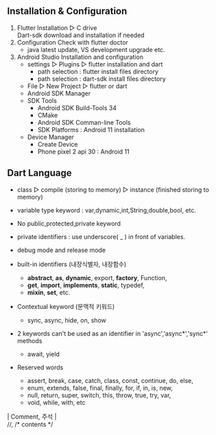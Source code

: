 
## Installation & Configuration

1. Flutter Installation ▷ C drive <br>
   Dart-sdk download and installation if needed <br>
2. Configuration Check with flutter doctor <br>
    - java latest update, VS development upgrade etc. <br>
3. Android Studio Installation and configuration <br>
    - settings ▷ Plugins ▷ flutter installation and dart <br>
        - path selection : flutter install files directory <br>
        - path selection : dart-sdk install files directory <br>
    -  File ▷ New Project ▷ flutter or dart <br>
    - Android SDK Manager <br>
    - SDK Tools <br>
        - Android SDK Build-Tools 34 <br> 
        - CMake <br>
        - Android SDK Comman-line Tools <br>
        - SDK Platforms : Android 11 installation <br>
    - Device Manager <br>
        - Create Device <br>
        - Phone pixel 2 api 30 : Android 11 <br>


## Dart Language

* class ▷ compile (storing to memory) ▷ instance (finished storing to memory)
  
* variable type keyword : var,dynamic,int,String,double,bool, etc.
* No public,protected,private keyword
* private identifiers : use underscore( _ ) in front of variables.
* debug mode and release mode

* built-in identifiers (내장식별자, 내장함수) <br>
  - <b>abstract</b>, <b>as</b>, <b>dynamic</b>, export, <b>factory</b>, Function,
  - <b>get</b>, <b>import</b>, <b>implements</b>, <b>static</b>, typedef,
  - <b>mixin</b>, <b>set</b>, etc.
* Contextual keyword (문맥적 키워드)
  - sync, async, hide, on, show <br>
* 2 keywords can't be used as an identifier in 'async','async*','sync*' methods <br>
  - await, yield <br>
* Reserved words <br>
  - assert, break, case, catch, class, const, continue, do, else,
  - enum, extends, false, final, finally, for, if, in, is, new,
  - null, return, super, switch, this, throw, true, try, var,
  - void, while, with, etc
 
| Comment, 주석 | <br>
//, /* contents */ <br>












    
